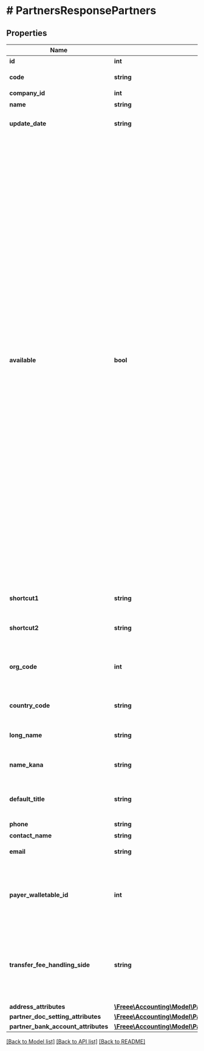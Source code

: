 # # PartnersResponsePartners

## Properties

Name | Type | Description | Notes
------------ | ------------- | ------------- | -------------
**id** | **int** | 取引先ID |
**code** | **string** | 取引先コード |
**company_id** | **int** | 事業所ID |
**name** | **string** | 取引先名 |
**update_date** | **string** | 更新日 (yyyy-mm-dd) |
**available** | **bool** | 取引先の使用設定（true: 使用する、false: 使用しない） &lt;br&gt; &lt;ul&gt;   &lt;li&gt;     本APIでpartnerを作成した場合はtrueになります。   &lt;/li&gt;   &lt;li&gt;     falseにする場合はWeb画面から変更できます。   &lt;/li&gt;   &lt;li&gt;     trueの場合、Web画面での取引登録時などに入力候補として表示されます。   &lt;/li&gt;   &lt;li&gt;     falseの場合、取引先自体は削除せず、Web画面での取引登録時などに入力候補として表示されません。ただし取引（収入／支出）の作成APIなどでfalseの取引先をパラメータに指定すれば、取引などにfalseの取引先を設定できます。   &lt;/li&gt; &lt;/ul&gt; |
**shortcut1** | **string** | ショートカット1 (255文字以内) | [optional]
**shortcut2** | **string** | ショートカット2 (255文字以内) | [optional]
**org_code** | **int** | 事業所種別（null: 未設定、1: 法人、2: 個人） | [optional]
**country_code** | **string** | 地域（JP: 国内、ZZ:国外） | [optional]
**long_name** | **string** | 正式名称（255文字以内） | [optional]
**name_kana** | **string** | カナ名称（255文字以内） | [optional]
**default_title** | **string** | 敬称（御中、様、(空白)の3つから選択） | [optional]
**phone** | **string** | 電話番号 | [optional]
**contact_name** | **string** | 担当者 氏名 | [optional]
**email** | **string** | 担当者 メールアドレス | [optional]
**payer_walletable_id** | **int** | 振込元口座ID（一括振込ファイル用）:（未設定の場合は、nullです。） | [optional]
**transfer_fee_handling_side** | **string** | 振込手数料負担（一括振込ファイル用）: (振込元(当方): payer, 振込先(先方): payee) | [optional]
**address_attributes** | [**\Freee\Accounting\Model\PartnersResponseAddressAttributes**](PartnersResponseAddressAttributes.md) |  | [optional]
**partner_doc_setting_attributes** | [**\Freee\Accounting\Model\PartnerCreateParamsPartnerDocSettingAttributes**](PartnerCreateParamsPartnerDocSettingAttributes.md) |  | [optional]
**partner_bank_account_attributes** | [**\Freee\Accounting\Model\PartnersResponsePartnerBankAccountAttributes**](PartnersResponsePartnerBankAccountAttributes.md) |  | [optional]

[[Back to Model list]](../../README.md#models) [[Back to API list]](../../README.md#endpoints) [[Back to README]](../../README.md)
